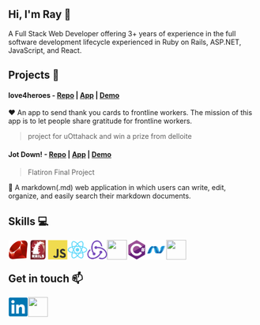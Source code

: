 ## Hi, I'm Ray 👋 
A Full Stack Web Developer offering 3+ years of experience in the full software development lifecycle experienced in Ruby on Rails, ASP.NET, JavaScript, and React.

## Projects 🎨 

#### love4heroes - [Repo](https://github.com/raaynaldo/love4heroes) | [App](love4heroes.online/) | [Demo](https://youtu.be/5WN3ZmU_dZ8)

❤️  An app to send thank you cards to frontline workers. The mission of this app is to let people share gratitude for frontline workers. 

> project for uOttahack and win a prize from delloite

#### Jot Down! -  [Repo](https://github.com/raaynaldo/jot-down-front) | [App](https://jot-down-phase5-project.netlify.app/) | [Demo](https://youtu.be/9tBKWJMjKSs)  

> Flatiron Final Project


📝 A markdown(.md) web application in which users can write, edit, organize, and easily search their markdown documents.

## Skills 💻  ##

<img align="left" src="https://raw.githubusercontent.com/devicons/devicon/master/icons/ruby/ruby-original.svg" height="40" width="40" style="max-width:100%;">

<img align="left" src="https://raw.githubusercontent.com/devicons/devicon/master/icons/rails/rails-original-wordmark.svg" height="40" width="40" style="max-width:100%;">

<img align="left" src="https://raw.githubusercontent.com/devicons/devicon/master/icons/javascript/javascript-original.svg" height="40" width="40" style="max-width:100%;">

<img align="left" src="https://raw.githubusercontent.com/devicons/devicon/master/icons/react/react-original.svg" height="40" width="40" style="max-width:100%;">

<img align="left" src="https://raw.githubusercontent.com/devicons/devicon/master/icons/redux/redux-original.svg" height="40" width="40" style="max-width:100%;">

<img align="left" src="https://react-query.tanstack.com/_next/static/images/emblem-light-5d1cdce6c8bbb006ac6cefb8e1642877.svg" height="40" width="40" style="max-width:100%;">

<img align="left" src="https://raw.githubusercontent.com/devicons/devicon/master/icons/csharp/csharp-original.svg" height="40" width="40" style="max-width:100%;">

<img align="left" src="https://raw.githubusercontent.com/devicons/devicon/master/icons/dot-net/dot-net-original.svg" height="40" width="40" style="max-width:100%;">

<img align="left" src="https://www.vectorlogo.zone/logos/tailwindcss/tailwindcss-icon.svg" height="40" width="40" style="max-width:100%;">

<br />
<br />

## Get in touch 📫 

<a href="https://www.linkedin.com/in/teofilusraynaldo/" rel="nofollow">
  <img align="left" src="https://raw.githubusercontent.com/devicons/devicon/master/icons/linkedin/linkedin-original.svg" height="40" width="40" style="max-width:100%;">
</a>
  
<a href="https://dev.to/raaynaldo" rel="nofollow">
  <img align="left" src="https://cdn.worldvectorlogo.com/logos/devto.svg" height="40" width="40" style="max-width:100%;">
</a>
  


<!--
**raaynaldo/raaynaldo** is a ✨ _special_ ✨ repository because its `README.md` (this file) appears on your GitHub profile.

Here are some ideas to get you started:

- 🔭 I’m currently working on ...
- 🌱 I’m currently learning ...
- 👯 I’m looking to collaborate on ...
- 🤔 I’m looking for help with ...
- 💬 Ask me about ...
- 📫 How to reach me: ...
- 😄 Pronouns: ...
- ⚡ Fun fact: ...
-->
